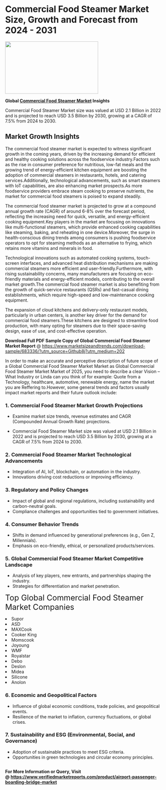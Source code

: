 <H1>Commercial Food Steamer Market Size, Growth and Forecast from 2024 - 2031</H1><img class="aligncenter size-medium wp-image-584254" src="https://thirdeyenews.in/wp-content/uploads/2024/09/Global-Market-Research-300x168.jpeg" alt="" width="300" height="168" /><p><strong>Global&nbsp;<a href="https://www.marketsizeandtrends.com/download-sample/683336/?utm_source=Github8j?utm_medium=202">Commercial Food Steamer Market</a> Insights</strong></p><p>Commercial Food Steamer Market size was valued at USD 2.1 Billion in 2022 and is projected to reach USD 3.5 Billion by 2030, growing at a CAGR of 7.5% from 2024 to 2030.</p><p><h2>Market Growth Insights</h2> <p>The commercial food steamer market is expected to witness significant growth in the coming years, driven by the increasing demand for efficient and healthy cooking solutions across the foodservice industry.Factors such as the rise in consumer preference for nutritious, low-fat meals and the growing trend of energy-efficient kitchen equipment are boosting the adoption of commercial steamers in restaurants, hotels, and catering services.Additionally, technological advancements, such as smart steamers with IoT capabilities, are also enhancing market prospects.As more foodservice providers embrace steam cooking to preserve nutrients, the market for commercial food steamers is poised to expand steadily.</p> <p>The commercial food steamer market is projected to grow at a compound annual growth rate (CAGR) of around 6-8% over the forecast period, reflecting the increasing need for quick, versatile, and energy-efficient cooking equipment.Key players in the market are focusing on innovations like multi-functional steamers, which provide enhanced cooking capabilities like steaming, baking, and reheating in one device.Moreover, the surge in health-conscious dining trends among consumers is pushing foodservice operators to opt for steaming methods as an alternative to frying, which retains more vitamins and minerals in food.</p> <p>Technological innovations such as automated cooking systems, touch-screen interfaces, and advanced heat distribution mechanisms are making commercial steamers more efficient and user-friendly.Furthermore, with rising sustainability concerns, many manufacturers are focusing on eco-friendly materials and energy-efficient models, contributing to the overall market growth.The commercial food steamer market is also benefiting from the growth of quick-service restaurants (QSRs) and fast-casual dining establishments, which require high-speed and low-maintenance cooking equipment.</p> <p>The expansion of cloud kitchens and delivery-only restaurant models, particularly in urban centers, is another key driver for the demand for commercial food steamers.These kitchens are designed to streamline food production, with many opting for steamers due to their space-saving design, ease of use, and cost-effective operation.</p> <p><span class=""><strong>Download Full PDF Sample Copy of Global Commercial Food Steamer Market Report</strong> @ <a href="https://www.marketsizeandtrends.com/download-sample/683336/?utm_source=Github8j?utm_medium=202" target="_blank">https://www.marketsizeandtrends.com/download-sample/683336/?utm_source=Github8j?utm_medium=202</a></span></p><p>In order to make an accurate and perceptive description of future scope of a Global&nbsp;Commercial Food Steamer Market Market as Global&nbsp;Commercial Food Steamer Market Market of 2025, you need to describe a clear Vision &ndash; What Industry or Linda can you think of for example: Quote from a Technology, healthcare, automotive, renewable energy, name the market you are Reffering to.However, some general trends and factors usually impact market reports and their future outlook include:</p><h3>1.&nbsp;<strong>Commercial Food Steamer Market Growth Projections</strong></h3><ul><li>Examine market size trends, revenue estimates and CAGR (Compounded Annual Growth Rate) projections.</li><li><p>Commercial Food Steamer Market size was valued at USD 2.1 Billion in 2022 and is projected to reach USD 3.5 Billion by 2030, growing at a CAGR of 7.5% from 2024 to 2030.</p></li></ul><h3>2.&nbsp;<strong>Commercial Food Steamer Market Technological Advancements</strong></h3><ul><li>Integration of AI, IoT, blockchain, or automation in the industry.</li><li>Innovations driving cost reductions or improving efficiency.</li></ul><h3>3.&nbsp;<strong>Regulatory and Policy Changes</strong></h3><ul><li>Impact of global and regional regulations, including sustainability and carbon-neutral goals.</li><li>Compliance challenges and opportunities tied to government initiatives.</li></ul><h3>4.&nbsp;<strong>Consumer Behavior Trends</strong></h3><ul><li>Shifts in demand influenced by generational preferences (e.g., Gen Z, Millennials).</li><li>Emphasis on eco-friendly, ethical, or personalized products/services.</li></ul><h3>5.&nbsp;<strong>Global Commercial Food Steamer Market Competitive Landscape</strong></h3><ul><li>Analysis of key players, new entrants, and partnerships shaping the industry.</li><li>Strategies for differentiation and market penetration.</li></ul><p data-pm-slice="1 1 []"><span style="color: inherit; font-family: inherit; font-size: 25px;">Top Global Commercial Food Steamer Market Companies</span></p><div class="" data-test-id=""><p><li>Supor</li><li> ASD</li><li> MAXCook</li><li> Cooker King</li><li> Momscook</li><li> Joyoung</li><li> WMF</li><li> Royalstar</li><li> Debo</li><li> Deslon</li><li> Midea</li><li> Silicone</li><li> Anolon</li></p></div><h3>6.&nbsp;<strong>Economic and Geopolitical Factors</strong></h3><ul><li>Influence of global economic conditions, trade policies, and geopolitical events.</li><li>Resilience of the market to inflation, currency fluctuations, or global crises.</li></ul><h3>7.&nbsp;<strong>Sustainability and ESG (Environmental, Social, and Governance)</strong></h3><ul><li>Adoption of sustainable practices to meet ESG criteria.</li><li>Opportunities in green technologies and circular economy principles.</li></ul><h2><strong style="font-size: 14px;">For More Information or Query, Visit @&nbsp;</strong><a style="background-color: #ffffff; font-size: 14px;" href="https://www.marketsizeandtrends.com/report/commercial-food-steamer-market/" target="_blank">https://www.verifiedmarketreports.com/product/airport-passenger-boarding-bridge-market</a></h2>